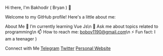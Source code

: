 Hi there, I'm Bakhodir ( Bryan ) 👋

Welcome to my GitHub profile! Here's a little about me:

About Me
🌱 I’m currently learning Vue Js\n
💬 Ask me about topics related to programming\n
📫 How to reach me: bobov1190@gmail.com\n
⚡ Fun fact: I am a teenager )

Connect with Me
[Telegram](https://t.me/programma1190)
[Twitter](https://x.com/edge_name)
[Personal Website](qadimiy.github.io)
